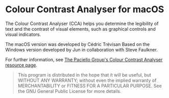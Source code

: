 # Colour Contrast Analyser for macOS

The Colour Contrast Analyser (CCA) helps you determine the legibility of text and the contrast of visual elements, such as graphical controls and visual indicators.

The macOS version was developed by Cédric Trévisan Based on the Windows version developed by Jun in collaboration with Steve Faulkner.

For further information, see [The Paciello Group's Colour Contrast Analyser resource page](https://develop.paciellogroup.com/resources/contrastanalyser/).

> This program is distributed in the hope that it will be useful, but WITHOUT ANY WARRANTY; without even the implied warranty of MERCHANTABILITY or FITNESS FOR A PARTICULAR PURPOSE. See the GNU General Public License for more details.
